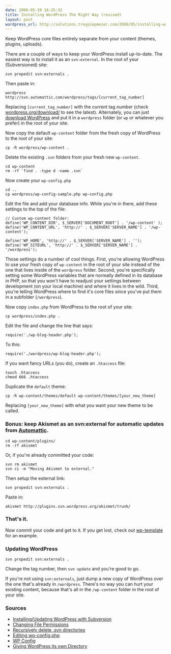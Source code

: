 ```yaml
---
date: 2008-05-28 16:25:32
title: Installing WordPress The Right Way (revised)
layout: post
wordpress_url: http://solutions.treypiepmeier.com/2008/05/installing-wordpress-the-right-way/
---
```

Keep WordPress core files entirely separate from your content (themes, plugins, uploads).

There are a couple of ways to keep your WordPress install up-to-date.  The easiest way is to install it as an `svn:external`.  In the root of your (Subversioned) site:

	svn propedit svn:externals .

Then paste in:

	wordpress http://svn.automattic.com/wordpress/tags/[current_tag_number]

Replacing `[current_tag_number]` with the current tag number (check [wordpress.org/download/](http://wordpress.org/download/) to see the latest).  Alternately, you can just [download WordPress](http://wordpress.org/download/) and put it in a `wordpress` folder (or `wp` or whatever you prefer) in the root of your site.

Now copy the default `wp-content` folder from the fresh copy of WordPress to the root of your site:

	cp -R wordpress/wp-content .

Delete the existing `.svn` folders from your fresh new `wp-content`.

	cd wp-content
	rm -rf `find . -type d -name .svn`

Now create your `wp-config.php`

	cd ..
	cp wordpress/wp-config-sample.php wp-config.php

Edit the file and add your database info.  While you're in there, add these settings to the top of the file:

	// Custom wp-content folder: 
	define('WP_CONTENT_DIR', $_SERVER['DOCUMENT_ROOT'] . '/wp-content' );
	define('WP_CONTENT_URL', 'http://' . $_SERVER['SERVER_NAME'] . '/wp-content');

	define('WP_HOME', 'http://' . $_SERVER['SERVER_NAME'] . '');
	define('WP_SITEURL', 'http://' . $_SERVER['SERVER_NAME'] . '/wordpress');

Those settings do a number of cool things.  First, you're allowing WordPress to use your fresh copy of `wp-content` in the root of your site instead of the one that lives inside of the `wordpress` folder.  Second, you're specifically setting some WordPress variables that are normally defined in its database in PHP, so that you won't have to readjust your settings between development (on your local machine) and where it lives in the wild.  Third, you're telling WordPress where to find it's core files since you've put them in a subfolder (`/wordpress`).

Now copy `index.php` from WordPress to the root of your site:

	cp wordpress/index.php .

Edit the file and change the line that says:

	require('./wp-blog-header.php');

To this:

	require('./wordpress/wp-blog-header.php');

If you want fancy URLs (you do), create an `.htaccess` file:

	touch .htaccess
	chmod 666 .htaccess

Duplicate the `default` theme:

	cp -R wp-content/themes/default wp-content/themes/[your_new_theme]

Replacing `[your_new_theme]` with what you want your new theme to be called.

### Bonus: keep Akismet as an svn:external for automatic updates from [Automattic](http://automattic.com/).

	cd wp-content/plugins/
	rm -rf akismet

Or, if you're already committed your code:

	svn rm akismet
	svn ci -m "Moving Akismet to external."

Then setup the external link:

	svn propedit svn:externals .

Paste in:

	akismet http://plugins.svn.wordpress.org/akismet/trunk/

### That's it.

Now commit your code and get to it.  If you get lost, check out [wp-template](http://wp-template.googlecode.com/) for an example.

### Updating WordPress

	svn propedit svn:externals .

Change the tag number, then `svn update` and you're good to go.

If you're not using `svn:externals`, just dump a new copy of WordPress over the one that's already in `/wordpress`.  There's no way you can hurt your existing content, because that's all in the `/wp-content` folder in the root of your site.

### Sources

- [Installing/Updating WordPress with Subversion](http://codex.wordpress.org/Installing/Updating_WordPress_with_Subversion)
- [Changing File Permissions](http://codex.wordpress.org/Changing_File_Permissions)
- [Recursively delete .svn directories](http://www.anyexample.com/linux_bsd/bash/recursively_delete__svn_directories.xml)
- [Editing wp-config.php](http://codex.wordpress.org/Editing_wp-config.php)
- [WP Config](http://tumblr.jasontan.org/post/72133202/wp-config)
- [Giving WordPress its own Directory](http://codex.wordpress.org/Giving_WordPress_Its_Own_Directory)
